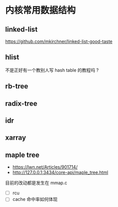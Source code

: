 # 内核常用数据结构

## linked-list
https://github.com/mkirchner/linked-list-good-taste

## hlist
不是正好有一个教别人写 hash table 的教程吗 ?

## rb-tree

## radix-tree

## idr

## xarray

## maple tree
- https://lwn.net/Articles/901714/
- http://127.0.0.1:3434/core-api/maple_tree.html

目前的改动都是发生在 mmap.c

- [ ] rcu
- [ ] cache 命中率如何体现
